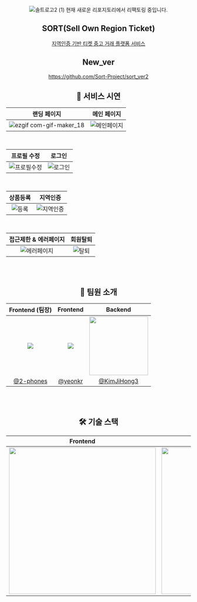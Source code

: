 <div align="center">

![솔트로고2 (1)](https://user-images.githubusercontent.com/104279155/195317360-06a22c15-b9dc-4191-80e1-a88dc74dcf79.svg)
현재 새로운 리포지토리에서 리팩토링 중입니다.
<br/>
<h2> SORT(Sell Own Region Ticket) </h2>
 
 [지역인증 기반 티켓 중고 거래 플랫폼 서비스](https://ticketissort.com/)


## New_ver

 
https://github.com/Sort-Project/sort_ver2



## 🎥 서비스 시연

| 랜딩 페이지 | 메인 페이지 |
| :-----------: | :-----------: |
| ![ezgif com-gif-maker_18](https://user-images.githubusercontent.com/104279155/195334378-7a1ed5e6-b8e9-4171-b2de-68844082bc9f.gif) | ![메인페이지](https://user-images.githubusercontent.com/104279155/195334487-5d6f5e0c-7981-45d3-93ae-c9d0e9fa721f.gif) |

<br/>

| 프로필 수정 | 로그인 |
| :-----------: | :-----------: |
| ![프로필수정](https://user-images.githubusercontent.com/104279155/195345283-fecb2536-b2d9-4615-812f-48e086dd19f5.gif) | ![로그인](https://user-images.githubusercontent.com/104279155/195346628-b76d6d05-f6ff-403d-911e-64f69679e1b4.gif)



<br/>

| 상품등록 | 지역인증 |
| :-----------: | :-----------: |
| ![등록](https://user-images.githubusercontent.com/104279155/195342848-af220b0b-4088-4856-aa40-efc950782d06.gif) | ![지역인증](https://user-images.githubusercontent.com/104279155/195340355-b1b7e2f0-e709-40d6-bdb8-1cc0a8e35baa.gif)

<br/>

| 접근제한 & 에러페이지 | 회원탈퇴 |
| :-----------: | :-----------: |
| ![에러페이지](https://user-images.githubusercontent.com/104279155/195344511-3a6191ee-3268-43c4-813d-a695831eaedb.gif) | ![탈퇴](https://user-images.githubusercontent.com/104279155/195343044-da82905a-c153-4361-aae0-35123e39960b.gif)

<br/>
<br/>

## 🧂 팀원 소개
|Frontend (팀장)|Frontend|Backend|
|:-:|:-:|:-:|
|![](https://github.com/2-phones.png?size=160)|![](https://github.com/yeonkr.png?size=160)|<img src="https://avatars.githubusercontent.com/u/94733559?v=4" width=160px>|
|[@2-phones](https://github.com/2-phones)|[@yeonkr](https://github.com/yeonkr)|[@KimJiHong3](https://github.com/KimJiHong3)|

<br/>
<br/>

## 🛠 기술 스택
| Frontend | Backend |
| :----------------: | :-----------: |
|<img src="https://user-images.githubusercontent.com/104279155/195328509-cdb977e8-8cd8-4471-87c5-b2ae5ad66222.png" width="400" />|<img src="https://user-images.githubusercontent.com/104279155/195329350-7d0d3e99-b01a-4089-aed5-8dbe0739fcea.png" width="400" />
